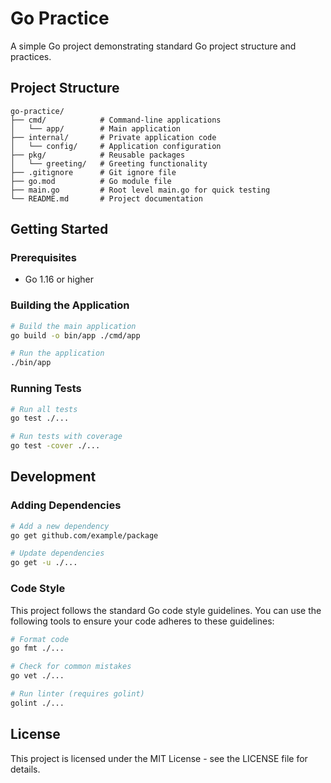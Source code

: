 # Go Practice

A simple Go project demonstrating standard Go project structure and practices.

## Project Structure

```
go-practice/
├── cmd/            # Command-line applications
│   └── app/        # Main application
├── internal/       # Private application code
│   └── config/     # Application configuration
├── pkg/            # Reusable packages
│   └── greeting/   # Greeting functionality
├── .gitignore      # Git ignore file
├── go.mod          # Go module file
├── main.go         # Root level main.go for quick testing
└── README.md       # Project documentation
```

## Getting Started

### Prerequisites

- Go 1.16 or higher

### Building the Application

```bash
# Build the main application
go build -o bin/app ./cmd/app

# Run the application
./bin/app
```

### Running Tests

```bash
# Run all tests
go test ./...

# Run tests with coverage
go test -cover ./...
```

## Development

### Adding Dependencies

```bash
# Add a new dependency
go get github.com/example/package

# Update dependencies
go get -u ./...
```

### Code Style

This project follows the standard Go code style guidelines. You can use the following tools to ensure your code adheres to these guidelines:

```bash
# Format code
go fmt ./...

# Check for common mistakes
go vet ./...

# Run linter (requires golint)
golint ./...
```

## License

This project is licensed under the MIT License - see the LICENSE file for details.
